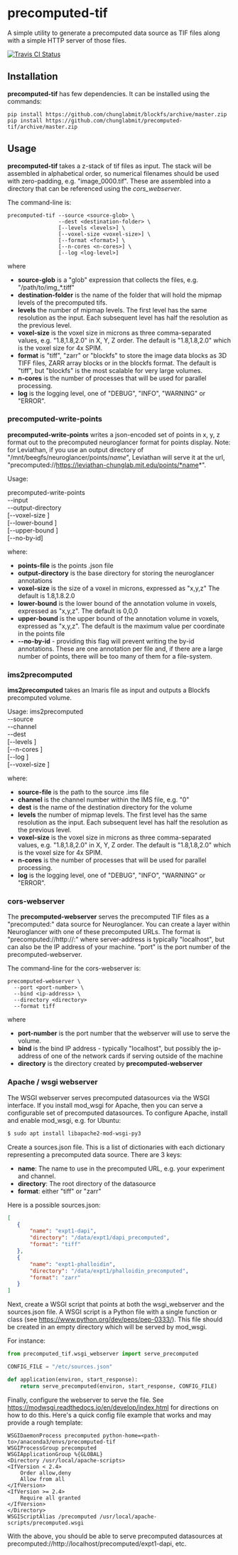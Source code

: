 # precomputed-tif
A simple utility to generate a precomputed data source as TIF files along with a simple HTTP server of those files.

[![Travis CI Status](https://travis-ci.com/chunglabmit/precomputed-tif.svg?branch=master)](https://travis-ci.com/chunglabmit/precomputed-tif)

## Installation

**precomputed-tif** has few dependencies. It can be installed using
the commands:

```commandline
pip install https://github.com/chunglabmit/blockfs/archive/master.zip
pip install https://github.com/chunglabmit/precomputed-tif/archive/master.zip
```

## Usage

**precomputed-tif** takes a z-stack of tif files as input. The stack
will be assembled in alphabetical order, so numerical filenames
should be used with zero-padding, e.g. "image_0000.tif". These
are assembled into a directory that can be referenced using
the *cors_webserver*.

The command-line is:

```commandline
precomputed-tif --source <source-glob> \
                --dest <destination-folder> \
                [--levels <levels>] \
                [--voxel-size <voxel-size>] \
                [--format <format>] \
                [--n-cores <n-cores>] \
                [--log <log-level>]
```

where
* **source-glob** is a "glob" expression that collects the files,
e.g. "/path/to/img_*.tiff"
* **destination-folder** is the name of the folder that will hold
the mipmap levels of the precomputed tifs.
* **levels** the number of mipmap levels. The first level has the
same resolution as the input. Each subsequent level has half the
resolution as the previous level.
* **voxel-size** is the voxel size in microns as three comma-separated values,
                 e.g. "1.8,1.8,2.0" in X, Y, Z order.  The default is
                 "1.8,1.8,2.0" which is the voxel size for 4x SPIM.
* **format** is "tiff", "zarr" or "blockfs" to store the image data blocks as
                 3D TIFF files, ZARR array blocks or in the blockfs format.
                 The default is "tiff",  but "blockfs" is the most scalable
                 for very large volumes.
* **n-cores** is the number of processes that will be used for parallel
                 processing.
* **log** is the logging level, one of "DEBUG", "INFO", "WARNING" or "ERROR".

### precomputed-write-points

**precomputed-write-points** writes a json-encoded set of points in x, y, z
format out to the precomputed neuroglancer format for points display. Note:
for Leviathan, if you use an output directory of 
"/mnt/beegfs/neuroglancer/points/*name*", Leviathan will serve it at the
url, "precomputed://https://leviathan-chunglab.mit.edu/points/*name*".

Usage:

precomputed-write-points \
  --input <points-file> \
  --output-directory <output-directory> \
  [--voxel-size <voxel-size>] \
  [--lower-bound <lower-bound>] \
  [--upper-bound <upper-bound>] \
  [--no-by-id]

where:
* **points-file** is the points .json file
* **output-directory** is the base directory for storing the neuroglancer
annotations
* **voxel-size** is the size of a voxel in microns, expressed as "x,y,z"
The default is 1.8,1.8.2.0
* **lower-bound** is the lower bound of the annotation volume in voxels,
expressed as "x,y,z". The default is 0,0,0
* **upper-bound** is the upper bound of the annotation volume in voxels,
expressed as "x,y,z". The default is the maximum value per coordinate in
the points file
* **--no-by-id** - providing this flag will prevent writing the by-id
annotations. These are one annotation per file and, if there are a large
number of points, there will be too many of them for a file-system.

### ims2precomputed

**ims2precomputed** takes an Imaris file as input and outputs a Blockfs precomputed volume.

Usage:
ims2precomputed \
  --source <source-file> \
  --channel <channel-number> \
  --dest <destination> \
  [--levels <levels>] \
  [--n-cores <n-cores>] \
  [--log <log-level>] \
  [--voxel-size <voxel-size>]

where:
* **source-file** is the path to the source .ims file
* **channel** is the channel number within the IMS file, e.g. "0"
* **dest** is the name of the destination directory for the volume
* **levels** the number of mipmap levels. The first level has the
same resolution as the input. Each subsequent level has half the
resolution as the previous level.
* **voxel-size** is the voxel size in microns as three comma-separated values,
                 e.g. "1.8,1.8,2.0" in X, Y, Z order.  The default is
                 "1.8,1.8,2.0" which is the voxel size for 4x SPIM.
* **n-cores** is the number of processes that will be used for parallel
                 processing.
* **log** is the logging level, one of "DEBUG", "INFO", "WARNING" or "ERROR".

### cors-webserver

The **precomputed-webserver** serves the precomputed TIF files as a
"precomputed:" data source for Neuroglancer. You can create a layer
within Neuroglancer with one of these precomputed URLs. The format is
"precomputed://http://<server-address>:<port>" where server-address
is typically "localhost", but can also be the IP address of your
machine. "port" is the port number of the precomputed-webserver.

The command-line for the cors-webserver is:

```commandline
precomputed-webserver \
  --port <port-number> \
  --bind <ip-address> \
  --directory <directory>
  --format tiff
```

where
* **port-number** is the port number that the webserver will use
to serve  the volume.
* **bind** is the bind IP address - typically "localhost", but
possibly the ip-address of one of the network cards if serving
outside of the machine
* **directory** is the directory created by **precomputed-webserver**

### Apache / wsgi webserver

The WSGI webserver serves precomputed datasources via the WSGI
interface. If you install mod_wsgi for Apache, then you can serve
a configurable set of precomputed datasources. To configure Apache,
install and enable mod_wsgi, e.g. for Ubuntu: 
```bash
$ sudo apt install libapache2-mod-wsgi-py3
```
Create a sources.json file. This is a list of dictionaries with each
dictionary representing a precomputed data source. There are 3 keys:

* **name**: The name to use in the precomputed URL, e.g. your experiment
and channel.
* **directory**: The root directory of the datasource
* **format**: either "tiff" or "zarr"

Here is a possible sources.json:
```json
[
   {
       "name": "expt1-dapi",
       "directory": "/data/expt1/dapi_precomputed",
       "format": "tiff"
   },
   {
       "name": "expt1-phalloidin",
       "directory": "/data/expt1/phalloidin_precomputed",
       "format": "zarr"
   }
]
```

Next, create a WSGI script that points at both the wsgi_webserver and
the sources.json file. A WSGI script is a Python file with a single
function or class (see https://www.python.org/dev/peps/pep-0333/).
This file should be created in an empty directory which will be served
by mod_wsgi.

For instance:
```python
from precomputed_tif.wsgi_webserver import serve_precomputed

CONFIG_FILE = "/etc/sources.json"

def application(environ, start_response):
    return serve_precomputed(environ, start_response, CONFIG_FILE)
```

Finally, configure the webserver to serve the file. See
https://modwsgi.readthedocs.io/en/develop/index.html for directions
on how to do this. Here's a quick config file example that works and
may provide a rough template:
```text
WSGIDaemonProcess precomputed python-home=<path-to>/anaconda3/envs/precomputed-tif
WSGIProcessGroup precomputed
WSGIApplicationGroup %{GLOBAL}
<Directory /usr/local/apache-scripts>
<IfVersion < 2.4>
    Order allow,deny
    Allow from all
</IfVersion>
<IfVersion >= 2.4>
    Require all granted
</IfVersion>
</Directory>
WSGIScriptAlias /precomputed /usr/local/apache-scripts/precomputed.wsgi
```
With the above, you should be able to serve precomputed datasources
at precomputed://http://localhost/precomputed/expt1-dapi, etc.
